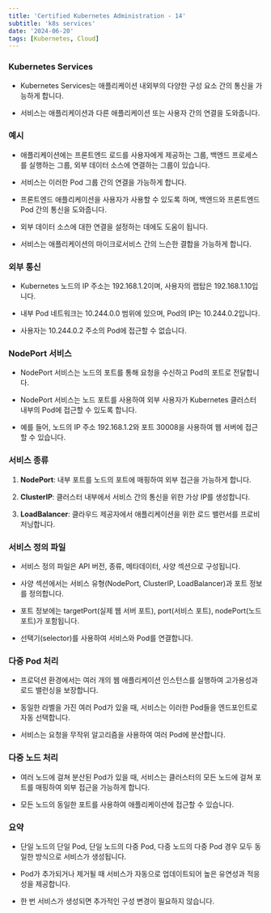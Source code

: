```yaml
---
title: 'Certified Kubernetes Administration - 14'
subtitle: 'k8s services'
date: '2024-06-20'
tags: [Kubernetes, Cloud]
---
```


### Kubernetes Services

- Kubernetes Services는 애플리케이션 내외부의 다양한 구성 요소 간의 통신을 가능하게 합니다.

- 서비스는 애플리케이션과 다른 애플리케이션 또는 사용자 간의 연결을 도와줍니다.

### 예시

- 애플리케이션에는 프론트엔드 로드를 사용자에게 제공하는 그룹, 백엔드 프로세스를 실행하는 그룹, 외부 데이터 소스에 연결하는 그룹이 있습니다.

- 서비스는 이러한 Pod 그룹 간의 연결을 가능하게 합니다.

- 프론트엔드 애플리케이션을 사용자가 사용할 수 있도록 하며, 백엔드와 프론트엔드 Pod 간의 통신을 도와줍니다.

- 외부 데이터 소스에 대한 연결을 설정하는 데에도 도움이 됩니다.

- 서비스는 애플리케이션의 마이크로서비스 간의 느슨한 결합을 가능하게 합니다.

### 외부 통신

- Kubernetes 노드의 IP 주소는 192.168.1.2이며, 사용자의 랩탑은 192.168.1.10입니다.

- 내부 Pod 네트워크는 10.244.0.0 범위에 있으며, Pod의 IP는 10.244.0.2입니다.

- 사용자는 10.244.0.2 주소의 Pod에 접근할 수 없습니다.

### NodePort 서비스

- NodePort 서비스는 노드의 포트를 통해 요청을 수신하고 Pod의 포트로 전달합니다.

- NodePort 서비스는 노드 포트를 사용하여 외부 사용자가 Kubernetes 클러스터 내부의 Pod에 접근할 수 있도록 합니다.

- 예를 들어, 노드의 IP 주소 192.168.1.2와 포트 30008을 사용하여 웹 서버에 접근할 수 있습니다.

### 서비스 종류

1. **NodePort**: 내부 포트를 노드의 포트에 매핑하여 외부 접근을 가능하게 합니다.

2. **ClusterIP**: 클러스터 내부에서 서비스 간의 통신을 위한 가상 IP를 생성합니다.

3. **LoadBalancer**: 클라우드 제공자에서 애플리케이션을 위한 로드 밸런서를 프로비저닝합니다.

### 서비스 정의 파일

- 서비스 정의 파일은 API 버전, 종류, 메타데이터, 사양 섹션으로 구성됩니다.

- 사양 섹션에서는 서비스 유형(NodePort, ClusterIP, LoadBalancer)과 포트 정보를 정의합니다.

- 포트 정보에는 targetPort(실제 웹 서버 포트), port(서비스 포트), nodePort(노드 포트)가 포함됩니다.

- 선택기(selector)를 사용하여 서비스와 Pod를 연결합니다.

### 다중 Pod 처리

- 프로덕션 환경에서는 여러 개의 웹 애플리케이션 인스턴스를 실행하여 고가용성과 로드 밸런싱을 보장합니다.

- 동일한 라벨을 가진 여러 Pod가 있을 때, 서비스는 이러한 Pod들을 엔드포인트로 자동 선택합니다.

- 서비스는 요청을 무작위 알고리즘을 사용하여 여러 Pod에 분산합니다.

### 다중 노드 처리

- 여러 노드에 걸쳐 분산된 Pod가 있을 때, 서비스는 클러스터의 모든 노드에 걸쳐 포트를 매핑하여 외부 접근을 가능하게 합니다.

- 모든 노드의 동일한 포트를 사용하여 애플리케이션에 접근할 수 있습니다.

### 요약

- 단일 노드의 단일 Pod, 단일 노드의 다중 Pod, 다중 노드의 다중 Pod 경우 모두 동일한 방식으로 서비스가 생성됩니다.

- Pod가 추가되거나 제거될 때 서비스가 자동으로 업데이트되어 높은 유연성과 적응성을 제공합니다.

- 한 번 서비스가 생성되면 추가적인 구성 변경이 필요하지 않습니다.